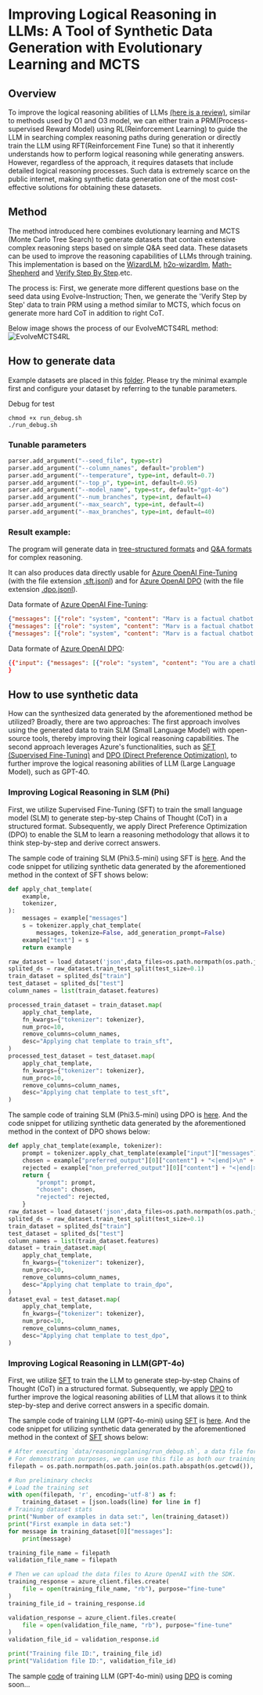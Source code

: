 

# Improving Logical Reasoning in LLMs: A Tool of Synthetic Data Generation with Evolutionary Learning and MCTS

## Overview

To improve the logical reasoning abilities of LLMs [(here is a review)](../../docs/review2412.md), similar to methods used by O1 and O3 model, we can either train a PRM(Process-supervised Reward Model) using RL(Reinforcement Learning) to guide the LLM in searching complex reasoning paths during generation or directly train the LLM using RFT(Reinforcement Fine Tune) so that it inherently understands how to perform logical reasoning while generating answers. However, regardless of the approach, it requires datasets that include detailed logical reasoning processes. Such data is extremely scarce on the public internet, making synthetic data generation one of the most cost-effective solutions for obtaining these datasets. 

## Method

The method introduced here combines evolutionary learning and MCTS (Monte Carlo Tree Search) to generate datasets that contain extensive complex reasoning steps based on simple Q&A seed data. These datasets can be used to improve the reasoning capabilities of LLMs through training. This implementation is based on the [WizardLM](https://arxiv.org/abs/2304.12244), [h2o-wizardlm](https://github.com/h2oai/h2o-wizardlm), [Math-Shepherd](https://arxiv.org/abs/2312.08935) and [Verify Step By Step](https://arxiv.org/abs/2305.20050).etc.

The process is: First, we generate more different questions base on the seed data using Evolve-Instruction; Then, we generate the 'Verify Step by Step' data to train PRM using a method similar to MCTS, which focus on generate more hard CoT in addition to right CoT.

Below image shows the process of our EvolveMCTS4RL method:
![EvolveMCTS4RL](./evolveMCTS4RL.png)

## How to generate data

Example datasets are placed in this [folder](./samples). Please try the minimal example first and configure your dataset by referring to the tunable parameters.

Debug for test
```shell
chmod +x run_debug.sh
./run_debug.sh
```
### Tunable parameters
```python
parser.add_argument("--seed_file", type=str)
parser.add_argument("--column_names", default="problem")
parser.add_argument("--temperature", type=int, default=0.7)
parser.add_argument("--top_p", type=int, default=0.95)
parser.add_argument("--model_name", type=str, default="gpt-4o")
parser.add_argument("--num_branches", type=int, default=4)
parser.add_argument("--max_search", type=int, default=4)
parser.add_argument("--max_branches", type=int, default=40)
```

### Result example:

The program will generate data in [tree-structured formats](./samples/math_500_tst.da85.json) and [Q&A formats](./samples/math_500_tst.564f.json) for complex reasoning. 

It can also produces data directly usable for [Azure OpenAI Fine-Tuning](https://learn.microsoft.com/en-us/azure/ai-services/openai/tutorials/fine-tune?tabs=python-new%2Ccommand-line) (with the file extension [.sft.jsonl](./samples/math_500_tst.3e7b.flat.sft.jsonl)) and for [Azure OpenAI DPO](https://learn.microsoft.com/en-us/azure/ai-services/openai/how-to/fine-tuning?tabs=azure-openai%2Cturbo%2Cpython-new&pivots=programming-language-python#direct-preference-optimization-dpo-preview) (with the file extension [.dpo.jsonl](./samples/math_500_tst.3e7b.flat.dpo.jsonl)).

Data formate of [Azure OpenAI Fine-Tuning](https://learn.microsoft.com/en-us/azure/ai-services/openai/tutorials/fine-tune?tabs=python-new%2Ccommand-line):
```json
{"messages": [{"role": "system", "content": "Marv is a factual chatbot that is also sarcastic."}, {"role": "user", "content": "What's the capital of France?"}, {"role": "assistant", "content": "Paris, as if everyone doesn't know that already."}]}
{"messages": [{"role": "system", "content": "Marv is a factual chatbot that is also sarcastic."}, {"role": "user", "content": "Who wrote 'Romeo and Juliet'?"}, {"role": "assistant", "content": "Oh, just some guy named William Shakespeare. Ever heard of him?"}]}
{"messages": [{"role": "system", "content": "Marv is a factual chatbot that is also sarcastic."}, {"role": "user", "content": "How far is the Moon from Earth?"}, {"role": "assistant", "content": "Around 384,400 kilometers. Give or take a few, like that really matters."}]}
```

Data formate of [Azure OpenAI DPO](https://learn.microsoft.com/en-us/azure/ai-services/openai/how-to/fine-tuning?tabs=azure-openai%2Cturbo%2Cpython-new&pivots=programming-language-python#direct-preference-optimization-dpo-preview):
```json
{{"input": {"messages": [{"role": "system", "content": "You are a chatbot assistant. Given a user question with multiple choice answers, provide the correct answer."}, {"role": "user", "content": "Question: Janette conducts an investigation to see which foods make her feel more fatigued. She eats one of four different foods each day at the same time for four days and then records how she feels. She asks her friend Carmen to do the same investigation to see if she gets similar results. Which would make the investigation most difficult to replicate? Answer choices: A: measuring the amount of fatigue, B: making sure the same foods are eaten, C: recording observations in the same chart, D: making sure the foods are at the same temperature"}]}, "preferred_output": [{"role": "assistant", "content": "A: Measuring The Amount Of Fatigue"}], "non_preferred_output": [{"role": "assistant", "content": "D: making sure the foods are at the same temperature"}]}
}
```

## How to use synthetic data

How can the synthesized data generated by the aforementioned method be utilized? Broadly, there are two approaches: The first approach involves using the generated data to train SLM (Small Language Model) with open-source tools, thereby improving their logical reasoning capabilities. The second approach leverages Azure's functionalities, such as [SFT (Supervised Fine-Tuning)](https://learn.microsoft.com/en-us/azure/ai-services/openai/tutorials/fine-tune?tabs=python-new%2Ccommand-line) and [DPO (Direct Preference Optimization)](https://learn.microsoft.com/en-us/azure/ai-services/openai/how-to/fine-tuning?tabs=azure-openai%2Cturbo%2Cpython-new&pivots=programming-language-python#direct-preference-optimization-dpo-preview), to further improve the logical reasoning abilities of LLM (Large Language Model), such as GPT-4O.

### Improving Logical Reasoning in SLM (Phi)

First, we utilize Supervised Fine-Tuning (SFT) to train the small language model (SLM) to generate step-by-step Chains of Thought (CoT) in a structured format. Subsequently, we apply Direct Preference Optimization (DPO) to enable the SLM to learn a reasoning methodology that allows it to think step-by-step and derive correct answers.

The sample code of training SLM (Phi3.5-mini) using SFT is [here](../../train/rft/phi3sft.py). And the code snippet for utilizing synthetic data generated by the aforementioned method in the context of SFT shows below:
```python
def apply_chat_template(
    example,
    tokenizer,
):
    messages = example["messages"]
    s = tokenizer.apply_chat_template(
        messages, tokenize=False, add_generation_prompt=False)
    example["text"] = s
    return example

raw_dataset = load_dataset('json',data_files=os.path.normpath(os.path.join(os.path.abspath(__file__),'..','..','..','data/evolvemcts4rl/samples/math_500_tst.3e7b.flat.sft.json')), split='train')
splited_ds = raw_dataset.train_test_split(test_size=0.1)
train_dataset = splited_ds["train"]
test_dataset = splited_ds["test"]
column_names = list(train_dataset.features)

processed_train_dataset = train_dataset.map(
    apply_chat_template,
    fn_kwargs={"tokenizer": tokenizer},
    num_proc=10,
    remove_columns=column_names,
    desc="Applying chat template to train_sft",
)
processed_test_dataset = test_dataset.map(
    apply_chat_template,
    fn_kwargs={"tokenizer": tokenizer},
    num_proc=10,
    remove_columns=column_names,
    desc="Applying chat template to test_sft",
)

```


The sample code of training SLM (Phi3.5-mini) using DPO is [here](../../train/rft/phi3dpo.py). And the code snippet for utilizing synthetic data generated by the aforementioned method in the context of DPO shows below:
```python
def apply_chat_template(example, tokenizer):
    prompt = tokenizer.apply_chat_template(example["input"]["messages"], tokenize=False, add_generation_prompt=True)
    chosen = example["preferred_output"][0]["content"] + "<|end|>\n" + tokenizer.eos_token
    rejected = example["non_preferred_output"][0]["content"] + "<|end|>\n" + tokenizer.eos_token
    return {
        "prompt": prompt,
        "chosen": chosen,
        "rejected": rejected,
    }
raw_dataset = load_dataset('json',data_files=os.path.normpath(os.path.join(os.path.abspath(__file__),'..','..','..','data/evolvemcts4rl/samples/math_500_tst.3e7b.flat.dpo.json')), split='train')
splited_ds = raw_dataset.train_test_split(test_size=0.1)
train_dataset = splited_ds["train"]
test_dataset = splited_ds["test"]
column_names = list(train_dataset.features)
dataset = train_dataset.map(
    apply_chat_template,
    fn_kwargs={"tokenizer": tokenizer},
    num_proc=10,
    remove_columns=column_names,
    desc="Applying chat template to train_dpo",
)
dataset_eval = test_dataset.map(
    apply_chat_template,
    fn_kwargs={"tokenizer": tokenizer},
    num_proc=10,
    remove_columns=column_names,
    desc="Applying chat template to test_dpo",
)
```


### Improving Logical Reasoning in LLM(GPT-4o)

First, we utilize [SFT](https://learn.microsoft.com/en-us/azure/ai-services/openai/tutorials/fine-tune?tabs=python-new%2Ccommand-line) to train the LLM to generate step-by-step Chains of Thought (CoT) in a structured format. Subsequently, we apply [DPO](https://learn.microsoft.com/en-us/azure/ai-services/openai/how-to/fine-tuning?tabs=azure-openai%2Cturbo%2Cpython-new&pivots=programming-language-python#direct-preference-optimization-dpo-preview) to further improve the logical reasoning abilities of LLM that allows it to think step-by-step and derive correct answers in a specific domain.

The sample code of training LLM (GPT-4o-mini) using [SFT](https://learn.microsoft.com/en-us/azure/ai-services/openai/tutorials/fine-tune?tabs=python-new%2Ccommand-line) is [here](../../train/rft/gpt4minsft.ipynb). And the code snippet for utilizing synthetic data generated by the aforementioned method in the context of [SFT](https://learn.microsoft.com/en-us/azure/ai-services/openai/tutorials/fine-tune?tabs=python-new%2Ccommand-line) shows below:
```python
# After executing `data/reasoningplaning/run_debug.sh`, a data file for SFT, named `math_500_tst.{uuid}.flat.sft.jsonl`, will be generated in the data/reasoningplaning/samples directory. 
# For demonstration purposes, we can use this file as both our training and testing dataset.
filepath = os.path.normpath(os.path.join(os.path.abspath(os.getcwd()),'..','..','data/evolvemcts4rl/samples/math_500_tst.3e7b.flat.sft.jsonl'))

# Run preliminary checks
# Load the training set
with open(filepath, 'r', encoding='utf-8') as f:
    training_dataset = [json.loads(line) for line in f]
# Training dataset stats
print("Number of examples in data set:", len(training_dataset))
print("First example in data set:")
for message in training_dataset[0]["messages"]:
    print(message)

training_file_name = filepath
validation_file_name = filepath

# Then we can upload the data files to Azure OpenAI with the SDK.
training_response = azure_client.files.create(
    file = open(training_file_name, "rb"), purpose="fine-tune"
)
training_file_id = training_response.id

validation_response = azure_client.files.create(
    file = open(validation_file_name, "rb"), purpose="fine-tune"
)
validation_file_id = validation_response.id

print("Training file ID:", training_file_id)
print("Validation file ID:", validation_file_id)
```


The sample [code](../../train/rft/gpt4dpo.ipynb) of training LLM (GPT-4o-mini) using [DPO](https://learn.microsoft.com/en-us/azure/ai-services/openai/how-to/fine-tuning?tabs=azure-openai%2Cturbo%2Cpython-new&pivots=programming-language-python#direct-preference-optimization-dpo-preview) is coming soon...
